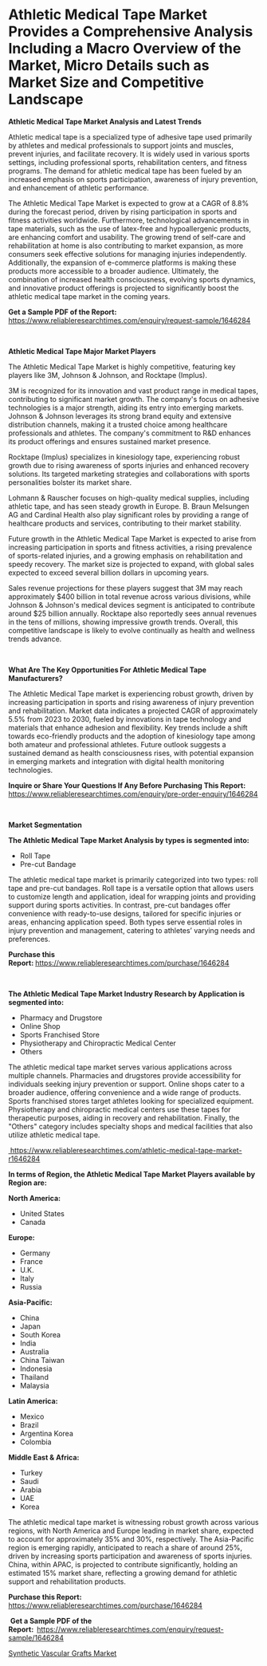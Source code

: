 <p><h1>Athletic Medical Tape Market Provides a Comprehensive Analysis Including a Macro Overview of the Market, Micro Details such as Market Size and Competitive Landscape</h1></p><p><strong>Athletic Medical Tape Market Analysis and Latest Trends</strong></p>
<p><p>Athletic medical tape is a specialized type of adhesive tape used primarily by athletes and medical professionals to support joints and muscles, prevent injuries, and facilitate recovery. It is widely used in various sports settings, including professional sports, rehabilitation centers, and fitness programs. The demand for athletic medical tape has been fueled by an increased emphasis on sports participation, awareness of injury prevention, and enhancement of athletic performance.</p><p>The Athletic Medical Tape Market is expected to grow at a CAGR of 8.8% during the forecast period, driven by rising participation in sports and fitness activities worldwide. Furthermore, technological advancements in tape materials, such as the use of latex-free and hypoallergenic products, are enhancing comfort and usability. The growing trend of self-care and rehabilitation at home is also contributing to market expansion, as more consumers seek effective solutions for managing injuries independently. Additionally, the expansion of e-commerce platforms is making these products more accessible to a broader audience. Ultimately, the combination of increased health consciousness, evolving sports dynamics, and innovative product offerings is projected to significantly boost the athletic medical tape market in the coming years.</p></p>
<p><strong>Get a Sample PDF of the Report:&nbsp;</strong> <a href="https://www.reliableresearchtimes.com/enquiry/request-sample/1646284?utm_campaign=3190&utm_medium=2&utm_source=Github&utm_content=ia&utm_term=04032025&utm_id=athletic-medical-tape">https://www.reliableresearchtimes.com/enquiry/request-sample/1646284</a></p>
<p>&nbsp;</p>
<p><strong>Athletic Medical Tape Major Market Players</strong></p>
<p><p>The Athletic Medical Tape Market is highly competitive, featuring key players like 3M, Johnson & Johnson, and Rocktape (Implus). </p><p>3M is recognized for its innovation and vast product range in medical tapes, contributing to significant market growth. The company's focus on adhesive technologies is a major strength, aiding its entry into emerging markets. Johnson & Johnson leverages its strong brand equity and extensive distribution channels, making it a trusted choice among healthcare professionals and athletes. The company's commitment to R&D enhances its product offerings and ensures sustained market presence.</p><p>Rocktape (Implus) specializes in kinesiology tape, experiencing robust growth due to rising awareness of sports injuries and enhanced recovery solutions. Its targeted marketing strategies and collaborations with sports personalities bolster its market share. </p><p>Lohmann & Rauscher focuses on high-quality medical supplies, including athletic tape, and has seen steady growth in Europe. B. Braun Melsungen AG and Cardinal Health also play significant roles by providing a range of healthcare products and services, contributing to their market stability.</p><p>Future growth in the Athletic Medical Tape Market is expected to arise from increasing participation in sports and fitness activities, a rising prevalence of sports-related injuries, and a growing emphasis on rehabilitation and speedy recovery. The market size is projected to expand, with global sales expected to exceed several billion dollars in upcoming years.</p><p>Sales revenue projections for these players suggest that 3M may reach approximately $400 billion in total revenue across various divisions, while Johnson & Johnson's medical devices segment is anticipated to contribute around $25 billion annually. Rocktape also reportedly sees annual revenues in the tens of millions, showing impressive growth trends. Overall, this competitive landscape is likely to evolve continually as health and wellness trends advance.</p></p>
<p>&nbsp;</p>
<p><strong>What Are The Key Opportunities For Athletic Medical Tape Manufacturers?</strong></p>
<p><p>The Athletic Medical Tape market is experiencing robust growth, driven by increasing participation in sports and rising awareness of injury prevention and rehabilitation. Market data indicates a projected CAGR of approximately 5.5% from 2023 to 2030, fueled by innovations in tape technology and materials that enhance adhesion and flexibility. Key trends include a shift towards eco-friendly products and the adoption of kinesiology tape among both amateur and professional athletes. Future outlook suggests a sustained demand as health consciousness rises, with potential expansion in emerging markets and integration with digital health monitoring technologies.</p></p>
<p><strong>Inquire or Share Your Questions If Any Before Purchasing This Report:</strong> <a href="https://www.reliableresearchtimes.com/enquiry/pre-order-enquiry/1646284?utm_campaign=3190&utm_medium=2&utm_source=Github&utm_content=ia&utm_term=04032025&utm_id=athletic-medical-tape">https://www.reliableresearchtimes.com/enquiry/pre-order-enquiry/1646284</a></p>
<p>&nbsp;</p>
<p><strong>Market Segmentation</strong></p>
<p><strong>The Athletic Medical Tape Market Analysis by types is segmented into:</strong></p>
<p><ul><li>Roll Tape</li><li>Pre-cut Bandage</li></ul></p>
<p><p>The athletic medical tape market is primarily categorized into two types: roll tape and pre-cut bandages. Roll tape is a versatile option that allows users to customize length and application, ideal for wrapping joints and providing support during sports activities. In contrast, pre-cut bandages offer convenience with ready-to-use designs, tailored for specific injuries or areas, enhancing application speed. Both types serve essential roles in injury prevention and management, catering to athletes’ varying needs and preferences.</p></p>
<p><strong>Purchase this Report:&nbsp;</strong><a href="https://www.reliableresearchtimes.com/purchase/1646284?utm_campaign=3190&utm_medium=2&utm_source=Github&utm_content=ia&utm_term=04032025&utm_id=athletic-medical-tape">https://www.reliableresearchtimes.com/purchase/1646284</a></p>
<p>&nbsp;</p>
<p><strong>The Athletic Medical Tape Market Industry Research by Application is segmented into:</strong></p>
<p><ul><li>Pharmacy and Drugstore</li><li>Online Shop</li><li>Sports Franchised Store</li><li>Physiotherapy and Chiropractic Medical Center</li><li>Others</li></ul></p>
<p><p>The athletic medical tape market serves various applications across multiple channels. Pharmacies and drugstores provide accessibility for individuals seeking injury prevention or support. Online shops cater to a broader audience, offering convenience and a wide range of products. Sports franchised stores target athletes looking for specialized equipment. Physiotherapy and chiropractic medical centers use these tapes for therapeutic purposes, aiding in recovery and rehabilitation. Finally, the "Others" category includes specialty shops and medical facilities that also utilize athletic medical tape.</p></p>
<p><a href="https://www.reliableresearchtimes.com/athletic-medical-tape-market-r1646284?utm_campaign=3190&utm_medium=2&utm_source=Github&utm_content=ia&utm_term=04032025&utm_id=athletic-medical-tape">&nbsp;https://www.reliableresearchtimes.com/athletic-medical-tape-market-r1646284</a></p>
<p><strong>In terms of Region, the Athletic Medical Tape Market Players available by Region are:</strong></p>
<p>
    <p> <strong> North America: </strong>
        <ul>
            <li>United States</li>
            <li>Canada</li>
        </ul>
        </p> 
    <p> <strong> Europe: </strong>
        <ul>
            <li>Germany</li>
            <li>France</li>
            <li>U.K.</li>
            <li>Italy</li>
            <li>Russia</li>
        </ul>
        </p> 
    <p> <strong> Asia-Pacific: </strong>
        <ul>
            <li>China</li>
            <li>Japan</li>
            <li>South Korea</li>
            <li>India</li>
            <li>Australia</li>
            <li>China Taiwan</li>
            <li>Indonesia</li>
            <li>Thailand</li>
            <li>Malaysia</li>
        </ul>
        </p> 
    <p> <strong> Latin America: </strong>
        <ul>
            <li>Mexico</li>
            <li>Brazil</li>
            <li>Argentina Korea</li>
            <li>Colombia</li>
        </ul>
        </p> 
    <p> <strong> Middle East & Africa: </strong>
        <ul>
            <li>Turkey</li>
            <li>Saudi</li>
            <li>Arabia</li>
            <li>UAE</li>
            <li>Korea</li>
        </ul>
    </p>
    </p>
<p><p>The athletic medical tape market is witnessing robust growth across various regions, with North America and Europe leading in market share, expected to account for approximately 35% and 30%, respectively. The Asia-Pacific region is emerging rapidly, anticipated to reach a share of around 25%, driven by increasing sports participation and awareness of sports injuries. China, within APAC, is projected to contribute significantly, holding an estimated 15% market share, reflecting a growing demand for athletic support and rehabilitation products.</p></p>
<p><strong>Purchase this Report: </strong><a href="https://www.reliableresearchtimes.com/purchase/1646284?utm_campaign=3190&utm_medium=2&utm_source=Github&utm_content=ia&utm_term=04032025&utm_id=athletic-medical-tape">https://www.reliableresearchtimes.com/purchase/1646284</a></p>
<p>&nbsp;<strong>Get a Sample PDF of the Report:&nbsp;&nbsp;</strong><a href="https://www.reliableresearchtimes.com/enquiry/request-sample/1646284?utm_campaign=3190&utm_medium=2&utm_source=Github&utm_content=ia&utm_term=04032025&utm_id=athletic-medical-tape">https://www.reliableresearchtimes.com/enquiry/request-sample/1646284</a></p>
<p><strong></strong></p>
<p><p><a href="https://github.com/krulicfidura/Market-Research-Report-List-1/blob/main/synthetic-vascular-grafts-market.md?utm_campaign=3190&utm_medium=2&utm_source=Github&utm_content=ia&utm_term=04032025&utm_id=athletic-medical-tape">Synthetic Vascular Grafts Market</a></p></p>